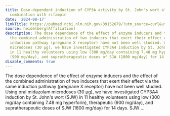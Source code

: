 ```yaml
---
title: Dose-dependent induction of CYP3A activity by St. John's wort alone and in
  combination with rifampin
date: '2024-08-17'
linkTitle: https://pubmed.ncbi.nlm.nih.gov/39152679/?utm_source=curl&utm_medium=rss&utm_campaign=pubmed-2&utm_content=1FakS-2QOkCT8HsMOQP1bCRQ4YzyumYOmxmF0moLsQ3dFB1E9V&fc=20220326224207&ff=20240818182213&v=2.18.0.post9+e462414
source: heidelberg[Affiliation]
description: The dose dependence of the effect of enzyme inducers and the effect of
  the combined administration of two inducers that exert their effect via the same
  induction pathway (pregnane X receptor) have not been well studied. Using oral midazolam
  microdoses (30 μg), we have investigated CYP3A4 induction by St. John's wort (SJW)
  in 11 healthy volunteers using low (300 mg/day containing 7.48 mg hyperforin), therapeutic
  (900 mg/day), and supratherapeutic doses of SJW (1800 mg/day) for 14 days. SJW ...
disable_comments: true
---
```

The dose dependence of the effect of enzyme inducers and the effect of the combined administration of two inducers that exert their effect via the same induction pathway (pregnane X receptor) have not been well studied. Using oral midazolam microdoses (30 μg), we have investigated CYP3A4 induction by St. John's wort (SJW) in 11 healthy volunteers using low (300 mg/day containing 7.48 mg hyperforin), therapeutic (900 mg/day), and supratherapeutic doses of SJW (1800 mg/day) for 14 days. SJW ...